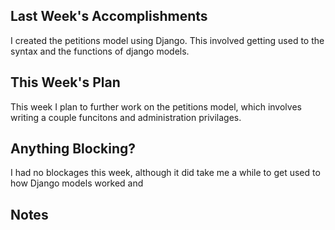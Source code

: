 ## Last Week's Accomplishments

I created the petitions model using Django. This involved getting used to the syntax and the functions of django models.


## This Week's Plan

This week I plan to further work on the petitions model, which involves writing a couple funcitons and administration privilages.


## Anything Blocking?

I had no blockages this week, although it did take me a while to get used to how Django models worked and 

## Notes